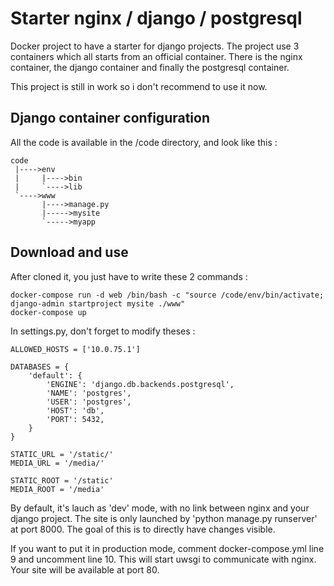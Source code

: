 Starter nginx / django / postgresql
===================

Docker project to have a starter for django projects. The project use 3 containers which all starts from an official container. There is the nginx container, the django container and finally the postgresql container.

This project is still in work so i don't recommend to use it now.

Django container configuration
-------------

All the code is available in the /code directory, and look like this :

```
code
 |---->env
 |     |---->bin
 |     `---->lib
 `---->www
       |---->manage.py
       |----->mysite
       `----->myapp
```

Download and use
-------------

After cloned it, you just have to write these 2 commands :
```
docker-compose run -d web /bin/bash -c "source /code/env/bin/activate; django-admin startproject mysite ./www"
docker-compose up
```

In settings.py, don't forget to modify theses :
```
ALLOWED_HOSTS = ['10.0.75.1']
```
```
DATABASES = {
    'default': {
        'ENGINE': 'django.db.backends.postgresql',
        'NAME': 'postgres',
        'USER': 'postgres',
        'HOST': 'db',
        'PORT': 5432,
    }
}
```
```
STATIC_URL = '/static/'
MEDIA_URL = '/media/'

STATIC_ROOT = '/static'
MEDIA_ROOT = '/media'
```

By default, it's lauch as 'dev' mode, with no link between nginx and your django project. The site is only launched by 'python manage.py runserver' at port 8000. The goal of this is to directly have changes visible.

If you want to put it in production mode, comment docker-compose.yml line 9 and uncomment line 10. This will start uwsgi to communicate with nginx. Your site will be available at port 80.